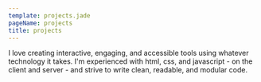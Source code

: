 ```yaml
---
template: projects.jade
pageName: projects
title: projects
---
```

I love creating interactive, engaging, and accessible tools using whatever technology it takes. I'm experienced with html, css, and javascript - on the client and server - and strive to write clean, readable, and modular code.
